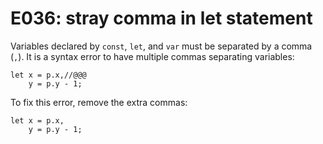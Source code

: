 # E036: stray comma in let statement

Variables declared by `const`, `let`, and `var` must be separated by a comma
(`,`). It is a syntax error to have multiple commas separating variables:

    let x = p.x,//@@@
        y = p.y - 1;

To fix this error, remove the extra commas:

    let x = p.x,
        y = p.y - 1;
